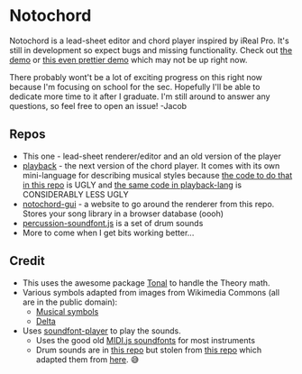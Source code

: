 # Notochord

Notochord is a lead-sheet editor and chord player inspired by iReal Pro. It's still in development so expect bugs and missing functionality. Check out [the demo](https://notochord.github.io/notochord/demo/) or [this even prettier demo](http://notochord.herokuapp.com) which may not be up right now.

There probably wont't be a lot of exciting progress on this right now because I'm focusing on school for the sec. Hopefully I'll be able to dedicate more time to it after I graduate. I'm still around to answer any questions, so feel free to open an issue! -Jacob

## Repos

* This one - lead-sheet renderer/editor and an old version of the player
* [playback](https://github.com/notochord/playback) - the next version of the chord player. It comes with its own mini-language for describing musical styles because [the code to do that in this repo](https://github.com/notochord/notochord/blob/master/src/player/styles/swing.js) is UGLY and [the same code in playback-lang](https://github.com/notochord/playback/blob/master/styles/swing.play) is CONSIDERABLY LESS UGLY
* [notochord-gui](https://github.com/notochord/notochord-gui) - a website to go around the renderer from this repo. Stores your song library in a browser database (oooh)
* [percussion-soundfont.js](https://github.com/notochord/percussion-soundfont.js) is a set of drum sounds
* More to come when I get bits working better...

## Credit

* This uses the awesome package [Tonal](https://github.com/danigb/tonal) to handle the Theory math.
* Various symbols adapted from images from Wikimedia Commons (all are in the public domain):
   * [Musical symbols](https://commons.wikimedia.org/wiki/Category:SVG_musical_notation)
   * [Delta](https://commons.wikimedia.org/wiki/File:Greek_uc_delta.svg)
* Uses [soundfont-player](https://github.com/danigb/soundfont-player) to play the sounds.
   * Uses the good old [MIDI.js soundfonts](https://github.com/gleitz/midi-js-soundfonts) for most instruments
   * Drum sounds are in [this repo](https://github.com/notochord/percussion-soundfont.js) but stolen from [this repo](https://github.com/letoribo/General-MIDI-Percussion-soundfonts-for-MIDI.js-) which adapted them from [here](http://www.schristiancollins.com/generaluser.php). :sweat_smile:
